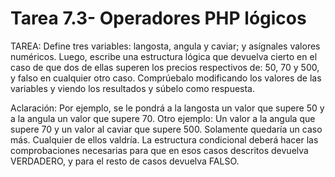 # Tarea 7.3- Operadores PHP lógicos

TAREA: Define tres variables: langosta, angula y caviar; y asígnales valores numéricos. Luego, escribe una estructura lógica que devuelva cierto en el caso de que dos de ellas superen los precios respectivos de: 50, 70 y 500, y falso en cualquier otro caso. Comprúebalo modificando los valores de las variables y viendo los resultados y súbelo como respuesta.

Aclaración: Por ejemplo, se le pondrá a la langosta un valor que supere 50 y a la angula un valor que supere 70. Otro ejemplo: Un valor a la angula que supere 70 y un valor al caviar que supere 500. Solamente quedaría un caso más. Cualquier de ellos valdría. La estructura condicional deberá hacer las comprobaciones necesarias para que en esos casos descritos devuelva VERDADERO, y para el resto de casos devuelva FALSO.